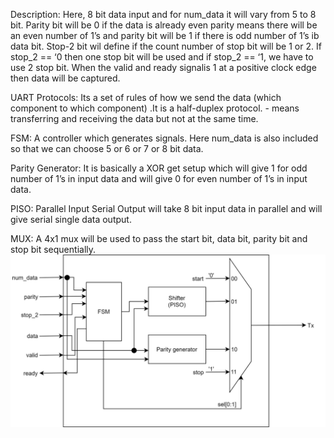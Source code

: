 Description:
	Here, 8 bit data input and for num_data it will vary from 5 to 8 bit. Parity bit will be 0 if the data is already even parity means there will be an even number of 1’s and parity bit will be 1 if there is odd number of 1’s ib data bit. Stop-2 bit wil define if the count number of stop bit will be 1 or 2. If stop_2 == ‘0 then one stop bit will be used and if stop_2 == ‘1, we have to use 2 stop bit. When the valid and ready signalis 1 at a positive clock edge then data will be captured. 


UART Protocols: Its a set of rules of how we send the data (which component to which component) .It is a half-duplex protocol. - means transferring and receiving the data but not at the same time.

FSM: A controller which generates signals. Here num_data is also included so that we can choose 5 or 6 or 7 or 8 bit data. 

Parity Generator: It is basically a XOR get setup which will give 1 for odd number of 1’s in input data and will give 0 for even number of 1’s in input data.

PISO: Parallel Input Serial Output will take 8 bit input data in parallel and will give serial single data output.

MUX: A 4x1 mux will be used to pass the start bit, data bit, parity bit and stop bit sequentially.
<img src="https://github.com/Samad741/uart_fsm/blob/main/UART_TX_architecture.svg">
